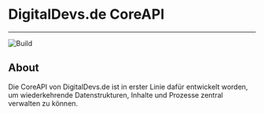 # DigitalDevs.de CoreAPI

___

![Build](https://github.com/MerryDev/DigitalDevs-CoreAPI/actions/workflows/greetings.yml/badge.svg)

## About

Die CoreAPI von DigitalDevs.de ist in erster Linie dafür entwickelt worden, um wiederkehrende Datenstrukturen,
Inhalte und Prozesse zentral verwalten zu können.


